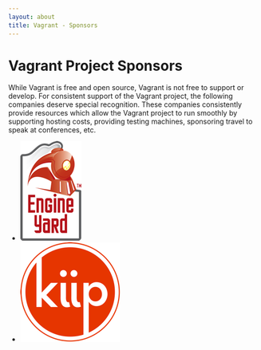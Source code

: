 ```yaml
---
layout: about
title: Vagrant - Sponsors
---
```

# Vagrant Project Sponsors

While Vagrant is free and open source, Vagrant is not free
to support or develop. For consistent support of the
Vagrant project, the following companies deserve special
recognition. These companies consistently provide resources which
allow the Vagrant project to run smoothly by supporting
hosting costs, providing testing machines, sponsoring travel
to speak at conferences, etc.

<div class="clearfix Module sponsors">
  <ul>
    <li>
      <a href="http://engineyard.com">
        <img src="/static/images/sponsors/engineyard.png" alt="Engine Yard" />
      </a>
    </li>
    <li>
      <a href="http://kiip.me">
        <img src="/static/images/sponsors/kiip.png" alt="Kiip" />
      </a>
    </li>
  </ul>
</div>
